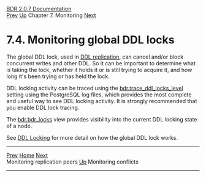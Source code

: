   [BDR 2.0.7 Documentation](README.md)                                                                                                        
  [Prev](monitoring-peers.md "Monitoring replication peers")   [Up](monitoring.md)    Chapter 7. Monitoring    [Next](monitoring-conflict-stats.md "Monitoring conflicts")  


# 7.4. Monitoring global DDL locks

The global DDL lock, used in [DDL replication](ddl-replication.md),
can cancel and/or block concurrent writes and other DDL. So it can be
important to determine what is taking the lock, whether it holds it or
is still trying to acquire it, and how long it\'s been trying or has
held the lock.

DDL locking activity can be traced using the
[bdr.trace_ddl_locks_level](bdr-configuration-variables.md#GUC-BDR-TRACE-DDL-LOCKS-LEVEL)
setting using the PostgreSQL log files, which provides the most complete
and useful way to see DDL locking activity. It is strongly recommended
that you enable DDL lock tracing.

The [bdr.bdr_locks](catalog-bdr-locks.md) view provides visibility
into the current DDL locking state of a node.

See [DDL Locking](ddl-replication-advice.md#DDL-REPLICATION-LOCKING)
for more detail on how the global DDL lock works.



  ---------------------------------------------- -------------------------------------- -------------------------------------------------------
  [Prev](monitoring-peers.md)     [Home](README.md)      [Next](monitoring-conflict-stats.md)  
  Monitoring replication peers                    [Up](monitoring.md)                                     Monitoring conflicts
  ---------------------------------------------- -------------------------------------- -------------------------------------------------------
